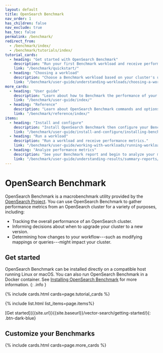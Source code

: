 ```yaml
---
layout: default
title: OpenSearch Benchmark
nav_order: 1
has_children: false
nav_exclude: true
has_toc: false
permalink: /benchmark/
redirect_from:
  - /benchmark/index/
  - /benchmark/tutorials/index/
tutorial_cards:
  - heading: "Get started with OpenSearch Benchmark"
    description: "Run your first Benchmark workload and receive performance metrics"
    link: "/benchmark/quickstart/"
  - heading: "Choosing a workload"
    description: "Choose a Benchmark workload based on your cluster's use case"
    link: "/benchmark/user-guide/understanding-workloads/choosing-a-workload/"
more_cards: 
  - heading: "User guide"
    description: "Learn about how to Benchmark the performance of your cluster"
    link: "/benchmark/user-guide/index/"
  - heading: "Reference"
    description: "Learn about OpenSearch Benchmark commands and options"
    link: "/benchmark/reference/index/"
items:
  - heading: "Install and configure"
    description: "Install OpenSearch Benchmark then configure your Benchmark experience."
    link: "/benchmark/user-guide/install-and-configure/installing-benchmark/"
  - heading: "Run a workload"
    description: "Run a workload and receive performance metrics." 
    link: "/benchmark/user-guide/working-with-workloads/running-workloads/"
  - heading: "Analyze performance metrics"
    description: "See your Benchmark report and begin to analyze your metrics."  
    link: "/benchmark/user-guide/understanding-results/summary-reports/"
---
```


# OpenSearch Benchmark

OpenSearch Benchmark is a macrobenchmark utility provided by the [OpenSearch Project](https://github.com/opensearch-project). You can use OpenSearch Benchmark to gather performance metrics from an OpenSearch cluster for a variety of purposes, including:

- Tracking the overall performance of an OpenSearch cluster.
- Informing decisions about when to upgrade your cluster to a new version.
- Determining how changes to your workflow---such as modifying mappings or queries---might impact your cluster.

## Get started

OpenSearch Benchmark can be installed directly on a compatible host running Linux or macOS. You can also run OpenSearch Benchmark in a Docker container. See [Installing OpenSearch Benchmark]({{site.url}}{{site.baseurl}}/benchmark/installing-benchmark/) for more information.
{: .info }

{% include cards.html cards=page.tutorial_cards %}

{% include list.html list_items=page.items%}

<span class="centering-container">
[Get started]({{site.url}}{{site.baseurl}}/vector-search/getting-started/){: .btn-dark-blue}
</span>

## Customize your Benchmarks

{% include cards.html cards=page.more_cards %}







